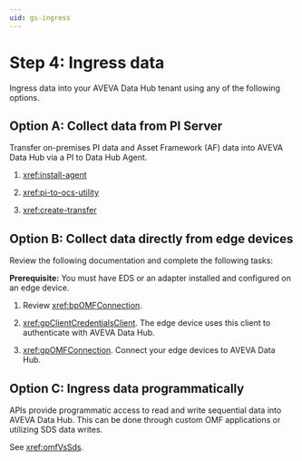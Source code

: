 ```yaml
---
uid: gs-ingress
---
```


# Step 4: Ingress data

Ingress data into your AVEVA Data Hub tenant using any of the following options.

## Option A: Collect data from PI Server

Transfer on-premises PI data and Asset Framework (AF) data into AVEVA Data Hub via a PI to Data Hub Agent.

1. <xref:install-agent>

1. <xref:pi-to-ocs-utility>

1. <xref:create-transfer>

## Option B: Collect data directly from edge devices

Review the following documentation and complete the following tasks:

**Prerequisite:** You must have EDS or an adapter installed and configured on an edge device.

1. Review <xref:bpOMFConnection>.

1. <xref:gpClientCredentialsClient>. The edge device uses this client to authenticate with AVEVA Data Hub.

1. <xref:gpOMFConnection>. Connect your edge devices to AVEVA Data Hub.

## Option C: Ingress data programmatically

APIs provide programmatic access to read and write sequential data into AVEVA Data Hub. This can be done through custom OMF applications or utilizing SDS data writes.

See <xref:omfVsSds>.
